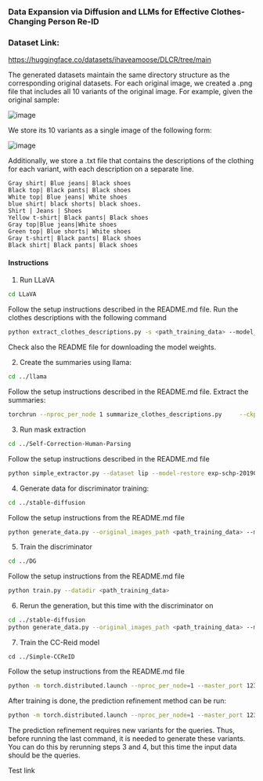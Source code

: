 ### Data Expansion via Diffusion and LLMs for Effective Clothes-Changing Person Re-ID
### Dataset Link:
https://huggingface.co/datasets/ihaveamoose/DLCR/tree/main

The generated datasets maintain the same directory structure as the corresponding original datasets. For each original image, we created a .png file that includes all 10 variants of the original image. For example, given the original sample:

![image](https://github.com/CroitoruAlin/dlcr/assets/37226076/280bbd50-dfd4-4a39-8219-fede5edc34a1)

We store its 10 variants as a single image of the following form:

![image](https://github.com/CroitoruAlin/dlcr/assets/37226076/11f3bb5f-96ce-4366-82fc-aec476c16b7b)

Additionally, we store a .txt file that contains the descriptions of the clothing for each variant, with each description on a separate line.
```
Gray shirt| Blue jeans| Black shoes
Black top| Black pants| Black shoes
White top| Blue jeans| White shoes
blue shirt| black shorts| black shoes.
Shirt | Jeans | Shoes
Yellow t-shirt| Black pants| Black shoes
Gray top|Blue jeans|White shoes
Green top| Blue shorts| White shoes
Gray t-shirt| Black pants| Black shoes
Black shirt| Black pants| Black shoes
```
#### Instructions
1. Run LLaVA

```bash
cd LLaVA
```
Follow the setup instructions described in the README.md file.
Run the clothes descriptions with the following command
```bash
python extract_clothes_descriptions.py -s <path_training_data> --model_path <path_checkpoint> --output_file ./prcc_clothes_descriptions.jsonl
```
Check also the README file for downloading the model weights.

2. Create the summaries using llama:

```bash
cd ../llama
```
Follow the setup instructions described in the README.md file.
Extract the summaries:
```bash
torchrun --nproc_per_node 1 summarize_clothes_descriptions.py     --ckpt_dir Llama-2-7b-chat/     --tokenizer_path ./Llama-2-7b-chat/tokenizer.model     --max_seq_len 512 --max_batch_size 6
```
3. Run mask extraction
```bash
cd ../Self-Correction-Human-Parsing

```
Follow the setup instructions described in the README.md file
```bash
python simple_extractor.py --dataset lip --model-restore exp-schp-201908261155-lip.pth --input-dir <path_training_data> --output-dir prcc_masks
```
4. Generate data for discriminator training:
```bash
cd ../stable-diffusion
```
Follow the setup instructions from the README.md file
```bash
python generate_data.py --original_images_path <path_training_data> --masks_path ../Self-Correction-Human-Parsing/prcc_masks --output_directory_path . --clothes_description_path ../llama/parsed_clothes.json

```
5. Train the discriminator
```bash
cd ../DG
```
Follow the setup instructions from the README.md file
```bash
python train.py --datadir <path_training_data>
```
6. Rerun the generation, but this time with the discriminator on

```bash
cd ../stable-diffusion
python generate_data.py --original_images_path <path_training_data> --masks_path ../Self-Correction-Human-Parsing/prcc_masks --output_directory_path . --clothes_description_path ../llama/parsed_clothes.json --use_discriminator True

```
7. Train the CC-Reid model

```
cd ../Simple-CCReID
```
Follow the setup instructions from the README.md file
```bash
python -m torch.distributed.launch --nproc_per_node=1 --master_port 12345 main.py --dataset prcc --cfg configs/res50_cels_cal.yaml --gpu 0 --root <dir_containing_data> --gen_path <path_generated_data>
```
After training is done, the prediction refinement method can be run:
```bash
python -m torch.distributed.launch --nproc_per_node=1 --master_port 12345 main_evaluation.py --dataset prcc --cfg configs/res50_cels_cal.yaml --gpu 0 --root <dir_containing_data> --gen_path <path_test_generated_data>
```
The prediction refinement requires new variants for the queries. Thus, before running the last command, it is needed to generate these variants.
You can do this by rerunning steps 3 and 4, but this time the input data should be the queries.

Test link
